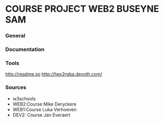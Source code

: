 # **COURSE PROJECT WEB2 BUSEYNE SAM**

### General




### Documentation




### Tools
http://readme.so
http://hex2rgba.devoth.com/

### Sources
* w3schools
* WEB2:Course Mike Deryckere
* WEB1:Course Luka Verhoeven
* DEV2: Course Jan Everaert 
